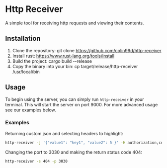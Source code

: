 # Http Receiver

A simple tool for receiving http requests and viewing their contents.

## Installation

1. Clone the repository: git clone https://github.com/colin99d/http-receiver
2. Install rust: https://www.rust-lang.org/tools/install
3. Build the project: cargo build --release
4. Copy the binary into your bin: cp target/release/http-receiver /usr/local/bin


## Usage

To begin using the server, you can simply run `http-receiver` in your terminal.
This will start the server on port 9000. For more advanced usage see our examples
below.

### Examples

Returning custom json and selecting headers to highlight:

```bash
http-receiver -j '{"value1": "key1", "value2": 5 }' -H authorization,content-length
```


Changing the port to 3030 and making the return status code 404:

```bash
http-receiver -s 404 -p 3030
```
